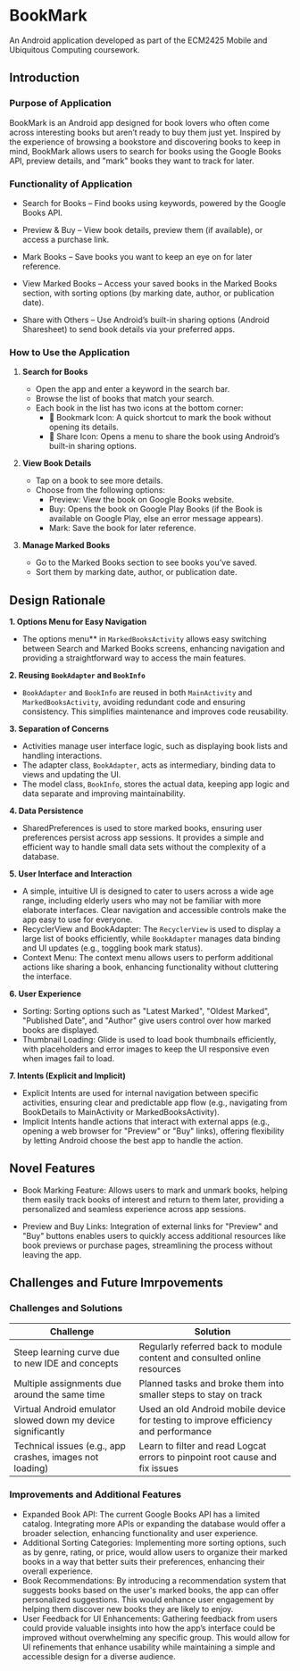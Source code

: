 # BookMark
An Android application developed as part of the ECM2425 Mobile and Ubiquitous Computing coursework.

## Introduction
### Purpose of Application
BookMark is an Android app designed for book lovers who often come across interesting books but aren’t ready to buy them just yet. Inspired by the experience of browsing a bookstore and discovering books to keep in mind, BookMark allows users to search for books using the Google Books API, preview details, and "mark" books they want to track for later.

### Functionality of Application
* Search for Books – Find books using keywords, powered by the Google Books API.

* Preview & Buy – View book details, preview them (if available), or access a purchase link.

* Mark Books – Save books you want to keep an eye on for later reference.

* View Marked Books – Access your saved books in the Marked Books section, with sorting options (by marking date, author, or publication date).

* Share with Others – Use Android’s built-in sharing options (Android Sharesheet) to send book details via your preferred apps.

###  How to Use the Application
1. **Search for Books**  
   - Open the app and enter a keyword in the search bar.  
   - Browse the list of books that match your search.  
   - Each book in the list has two icons at the bottom corner:  
     - 🔖 Bookmark Icon: A quick shortcut to mark the book without opening its details.  
     - 🔗 Share Icon: Opens a menu to share the book using Android’s built-in sharing options.  

2. **View Book Details**  
   - Tap on a book to see more details.  
   - Choose from the following options:  
     - Preview: View the book on Google Books website.  
     - Buy: Opens the book on Google Play Books (if the Book is available on Google Play, else an error message appears).  
     - Mark: Save the book for later reference.  

3. **Manage Marked Books**  
   - Go to the Marked Books section to see books you’ve saved.  
   - Sort them by marking date, author, or publication date.  

## Design Rationale
**1. Options Menu for Easy Navigation**
- The options menu** in `MarkedBooksActivity` allows easy switching between Search and Marked Books screens, enhancing navigation and providing a straightforward way to access the main features.

**2. Reusing `BookAdapter` and `BookInfo`**
- `BookAdapter` and `BookInfo` are reused in both `MainActivity` and `MarkedBooksActivity`, avoiding redundant code and ensuring consistency. This simplifies maintenance and improves code reusability.

 **3. Separation of Concerns**
- Activities manage user interface logic, such as displaying book lists and handling interactions.
- The adapter class, `BookAdapter`, acts as intermediary, binding data to views and updating the UI.
- The model class, `BookInfo`, stores the actual data, keeping app logic and data separate and improving maintainability.

 **4. Data Persistence**
- SharedPreferences is used to store marked books, ensuring user preferences persist across app sessions. It provides a simple and efficient way to handle small data sets without the complexity of a database.

 **5. User Interface and Interaction**
- A simple, intuitive UI is designed to cater to users across a wide age range, including elderly users who may not be familiar with more elaborate interfaces. Clear navigation and accessible controls make the app easy to use for everyone.
- RecyclerView and BookAdapter: The `RecyclerView` is used to display a large list of books efficiently, while `BookAdapter` manages data binding and UI updates (e.g., toggling book mark status).
- Context Menu: The context menu allows users to perform additional actions like sharing a book, enhancing functionality without cluttering the interface.

 **6. User Experience**
- Sorting: Sorting options such as "Latest Marked", "Oldest Marked", "Published Date", and "Author" give users control over how marked books are displayed.
- Thumbnail Loading: Glide is used to load book thumbnails efficiently, with placeholders and error images to keep the UI responsive even when images fail to load.

 **7. Intents (Explicit and Implicit)**
- Explicit Intents are used for internal navigation between specific activities, ensuring clear and predictable app flow (e.g., navigating from BookDetails to MainActivity or MarkedBooksActivity).
- Implicit Intents handle actions that interact with external apps (e.g., opening a web browser for "Preview" or "Buy" links), offering flexibility by letting Android choose the best app to handle the action.
  
## Novel Features
- Book Marking Feature: Allows users to mark and unmark books, helping them easily track books of interest and return to them later, providing a personalized and seamless experience across app sessions.

- Preview and Buy Links: Integration of external links for "Preview" and "Buy" buttons enables users to quickly access additional resources like book previews or purchase pages, streamlining the process without leaving the app.

## Challenges and Future Imrpovements
### Challenges and Solutions
| Challenge        | Solution                                                              |
|---------------|------------------------------------------------------------------------|
| Steep learning curve due to new IDE and concepts     | Regularly referred back to module content and consulted online resources                                                               |
| Multiple assignments due around the same time   | Planned tasks and broke them into smaller steps to stay on track                                                                |
| Virtual Android emulator slowed down my device significantly  | Used an old Android mobile device for testing to improve efficiency and performance              |
| Technical issues (e.g., app crashes, images not loading)   | Learn to filter and read Logcat errors to pinpoint root cause and fix issues                                                               |

### Improvements and Additional Features
- Expanded Book API: The current Google Books API has a limited catalog. Integrating more APIs or expanding the database would offer a broader selection, enhancing functionality and user experience.
- Additional Sorting Categories: Implementing more sorting options, such as by genre, rating, or price, would allow users to organize their marked books in a way that better suits their preferences, enhancing their overall experience.
- Book Recommendations: By introducing a recommendation system that suggests books based on the user's marked books, the app can offer personalized suggestions. This would enhance user engagement by helping them discover new books they are likely to enjoy.
- User Feedback for UI Enhancements: Gathering feedback from users could provide valuable insights into how the app’s interface could be improved without overwhelming any specific group. This would allow for UI refinements that enhance usability while maintaining a simple and accessible design for a diverse audience.
